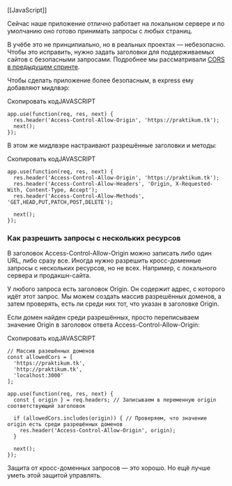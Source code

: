 [[JavaScript]]

Сейчас наше приложение отлично работает на локальном сервере и по умолчанию оно готово принимать запросы с любых страниц.

В учёбе это не принципиально, но в реальных проектах — небезопасно. Чтобы это исправить, нужно задать заголовки для поддерживаемых сайтов с безопасными запросами. Подробнее мы рассматривали [CORS в предыдущем спринте](https://praktikum.yandex.ru/learn/web/courses/4da123a7-d4aa-4bc2-b299-b48f921da09c/sprints/2798/topics/5dc7307b-8486-40a5-b418-0888ac73337e/lessons/8f98665e-1efd-4a6c-baed-10f7ec7891b7/).

Чтобы сделать приложение более безопасным, в express ему добавляют мидлвэр:

Скопировать кодJAVASCRIPT

```
app.use(function(req, res, next) {
  res.header('Access-Control-Allow-Origin', 'https://praktikum.tk');
  next();
}); 
```

В этом же мидлвэре настраивают разрешённые заголовки и методы:

Скопировать кодJAVASCRIPT

```
app.use(function(req, res, next) {
  res.header('Access-Control-Allow-Origin', 'https://praktikum.tk');
  res.header('Access-Control-Allow-Headers', 'Origin, X-Requested-With, Content-Type, Accept');
  res.header('Access-Control-Allow-Methods', 'GET,HEAD,PUT,PATCH,POST,DELETE');

  next();
}); 
```

### Как разрешить запросы с нескольких ресурсов

В заголовок Access-Control-Allow-Origin можно записать либо один URL, либо сразу все. Иногда нужно разрешить кросс-доменные запросы с нескольких ресурсов, но не всех. Например, с локального сервера и продакшн-сайта.

У любого запроса есть заголовок Origin. Он содержит адрес, с которого идёт этот запрос. Мы можем создать массив разрешённых доменов, а затем проверять, есть ли среди них тот, что указан в заголовке Origin.

Если домен найден среди разрешённых, просто переписываем значение Origin в заголовок ответа Access-Control-Allow-Origin:

Скопировать кодJAVASCRIPT

```
// Массив разешённых доменов
const allowedCors = [
  'https://praktikum.tk',
  'http://praktikum.tk',
  'localhost:3000'
];

app.use(function(req, res, next) {
  const { origin } = req.headers; // Записываем в переменную origin соответствующий заголовок

  if (allowedCors.includes(origin)) { // Проверяем, что значение origin есть среди разрешённых доменов
    res.header('Access-Control-Allow-Origin', origin);
  }

  next();
}); 
```

Защита от кросс-доменных запросов — это хорошо. Но ещё лучше уметь этой защитой управлять.